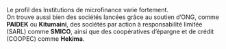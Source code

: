 Le profil des Institutions de microfinance varie fortement.  
On trouve aussi bien des sociétés lancées grâce au soutien d’ONG, comme **PAIDEK** ou **Kitumaini**, des sociétés par action à responsabilité limitée (SARL) comme **SMICO**, ainsi que des coopératives d’épargne et de crédit (COOPEC) comme **Hekima**.
